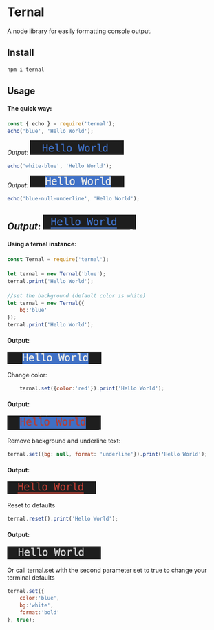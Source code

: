# Ternal

A node library for easily formatting console output.

Install
-------
```javascript
npm i ternal
```

Usage
-----
#### The quick way:
```javascript
const { echo } = require('ternal');
echo('blue', 'Hello World');
```
*Output*:
![Hello World blue](https://github.com/smguggen/ternal/blob/master/assets/blue.png?raw=true)
```javascript
echo('white-blue', 'Hello World');
```
*Output*:
![Hello World background blue](https://github.com/smguggen/ternal/blob/master/assets/bg-blue.png?raw=true)
```javascript
echo('blue-null-underline', 'Hello World');
```
*Output*:
![Hello World blue underline](https://github.com/smguggen/ternal/blob/master/assets/blue-underline.png?raw=true)
-----
#### Using a ternal instance: 
```javascript
const Ternal = require('ternal');

let ternal = new Ternal('blue');
ternal.print('Hello World');

//set the background (default color is white)
let ternal = new Ternal({
    bg:'blue'
});
ternal.print('Hello World');
```
#### Output:
![Hello World blue background](https://github.com/smguggen/ternal/blob/master/assets/bg-blue.png?raw=true)

Change color:
```javascript
    ternal.set({color:'red'}).print('Hello World');
```
#### Output:
![Hello World red blue background](https://github.com/smguggen/ternal/blob/master/assets/red-blue-bg.png?raw=true)

Remove background and underline text:
```javascript
ternal.set({bg: null, format: 'underline'}).print('Hello World');
```
#### Output:
![Hello World red underlined](https://github.com/smguggen/ternal/blob/master/assets/red-underline.png?raw=true)

Reset to defaults
```javascript
ternal.reset().print('Hello World');
```
#### Output:
![Hello World plain text](https://github.com/smguggen/ternal/blob/master/assets/plain.png?raw=true)

Or call ternal.set with the second parameter set to true to change your terminal defaults
```javascript
ternal.set({
    color:'blue',
    bg:'white',
    format:'bold'
}, true);
```


